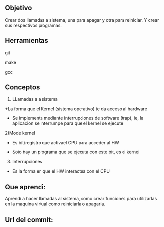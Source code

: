 ## Objetivo
Crear dos llamadas a sistema, una para apagar y otra para reiniciar. Y crear sus respectivos programas. 

## Herramientas 
git

make

gcc

## Conceptos

1) LLamadas a a sistema

+La forma que el Kernel (sistema operativo) te da acceso al hardware

+ Se implementa mediante interrupciones de software (trap), ie, la aplicacion se interrumpe para que el kernel se ejecute

2)Mode kernel

+ Es bit/registro que activael CPU para acceder al HW

+ Solo hay un programa que se ejecuta con este bit, es el kernel

3) Interrupciones

+ Es la forma en que el HW interactua con el CPU

## Que aprendi:
Aprendí a hacer llamadas al sistema, como crear funciones para utilizarlas en la maquina virtual como reiniciarla o apagarla.

## Url del commit: 
